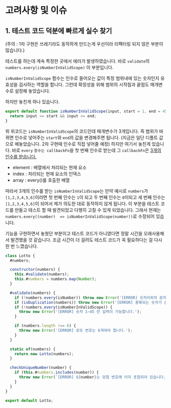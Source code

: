 # 고려사항 및 이슈

## 1. 테스트 코드 덕분에 빠르게 실수 찾기

(주의 : 1차 구현은 쓰레기라도 동작하게 만드는게 우선이라 리팩터링 되지 않은 부분이 많습니다.)

테스트를 하는데 계속 특정한 곳에서 에러가 발생하였습니다.
바로 `validate`의 `numbers.every(isNumberInValidScope)` 이 부분입니다.

`isNumberInValidScope` 함수는 인수로 들어오는 값이 특정 범위내에 있는 숫자인지 유효성을 검사하는 역할을 합니다. 그런데 확장성을 위해 범위의 시작점과 끝점도 매개변수로 설정해 놓았습니다.

하지만 놓친게 하나 있습니다.

```js
export default function isNumberInValidScope(input, start = 1, end = 45) {
  return input >= start && input <= end;
}
```

위 위코드는 `isNumberInValidScope`의 코드인데 매개변수가 3개입니다.
즉 범위가 바뀌면 인수로 넣어주는 `start`와 `end`의 값을 변경해주면 됩니다. (지금은 일단 디폴트 값으로 해놓았습니다. 2차 구현때 인수로 직접 넣어줄 예정)
하지만 여기서 놓친게 있습니다. 바로 `every` `함수는 callbackFn`을 첫 번째 인수로 받는데 그 `callbackFn`은 [3개의 인수를 받습니다.](https://developer.mozilla.org/ko/docs/Web/JavaScript/Reference/Global_Objects/Array/every)

- element : 배열에서 처리되는 현재 요소
- index : 처리되는 현재 요소의 인덱스
- array : every()를 호출한 배열

따라서 3개의 인수를 받는 `isNumberInValidScope`는 만약 예시로 `numbers`가 `[1,2,3,4,5,6]`이라면 첫 번째 인수는 `1`이 되고 두 번째 인수는 `0`이되고 세 번째 인수는 `[1,2,3,4,5,6]`이 되어서 제가 의도한 대로 동작하지 않게 됩니다. 이 부분을 테스트 코드를 만들고 테스트 할 때 발견되었고 다행히 고칠 수 있게 되었습니다. 그래서 현재는 `numbers.every((number)  => isNumberInValidScope(number))`로 수정되어 있습니다.

기능을 구현하면서 놓쳤던 부분이고 테스트 코드가 아니였다면 정말 시간을 오래사용해서 발견했을 것 같습니다.
조금 시간이 더 걸려도 테스트 코드가 꼭 필요하다는 걸 다시 한 번 느꼈습니다.

```js
class Lotto {
  #numbers;

  constructor(numbers) {
    this.#validate(numbers);
    this.#numbers = numbers.map(Number);
  }

  #validate(numbers) {
    if (!numbers.every(isNumber)) throw new Error('[ERROR] 숫자이외의 문자가 존재합니다.');
    if (isDuplication(numbers)) throw new Error('[ERROR] 중복되는 숫자가 존재합니다.');
    if (!numbers.every(isNumberInValidScope)) {
      throw new Error('[ERROR] 숫자 1~45 만 입력이 가능합니다.');
    }

    if (numbers.length !== 6) {
      throw new Error('[ERROR] 로또 번호는 6개여야 합니다.');
    }
  }

  static of(numbers) {
    return new Lotto(numbers);
  }

  checkUniqueNumber(number) {
    if (this.#numbers.includes(number)) {
      throw new Error(`[ERROR] ${number}는 당첨 번호에 이미 포함되어 있습니다.`);
    }
  }
}

export default Lotto;
```
